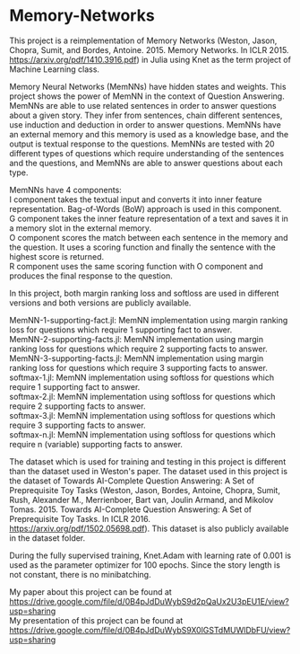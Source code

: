 # Memory-Networks
This project is a reimplementation of Memory Networks (Weston, Jason, Chopra, Sumit, and Bordes, Antoine. 2015. Memory Networks. In ICLR 2015. https://arxiv.org/pdf/1410.3916.pdf) in Julia using Knet as the term project of Machine Learning class.

Memory Neural Networks (MemNNs) have hidden states and weights. This project shows the power of MemNN in the context of Question Answering. MemNNs are able to use related sentences in order to answer questions about a given story. They infer from sentences, chain different sentences, use induction and deduction in order to answer questions. MemNNs have an external memory and this memory is used as a knowledge base, and the output is textual response to the questions. MemNNs are tested with 20 different types of questions which require understanding of the sentences and the questions, and MemNNs are able to answer questions about each type.

MemNNs have 4 components:<br/>
I component takes the textual input and converts it into inner feature representation. Bag-of-Words (BoW) approach is used in this component.<br/>
G component takes the inner feature representation of a text and saves it in a memory slot in the external memory.<br/>
O component scores the match between each sentence in the memory and the question. It uses a scoring function and finally the sentence with the highest score is returned.<br/>
R component uses the same scoring function with O component and produces the final response to the question.

In this project, both margin ranking loss and softloss are used in different versions and both versions are publicly available.

MemNN-1-supporting-fact.jl: MemNN implementation using margin ranking loss for questions which require 1 supporting fact to answer.<br/>
MemNN-2-supporting-facts.jl: MemNN implementation using margin ranking loss for questions which require 2 supporting facts to answer.<br/>
MemNN-3-supporting-facts.jl: MemNN implementation using margin ranking loss for questions which require 3 supporting facts to answer.<br/>
softmax-1.jl: MemNN implementation using softloss for questions which require 1 supporting fact to answer.<br/>
softmax-2.jl: MemNN implementation using softloss for questions which require 2 supporting facts to answer.<br/>
softmax-3.jl: MemNN implementation using softloss for questions which require 3 supporting facts to answer.<br/>
softmax-n.jl: MemNN implementation using softloss for questions which require n (variable) supporting facts to answer.<br/>

The dataset which is used for training and testing in this project is different than the dataset used in Weston's paper. The dataset used in this project is the dataset of Towards AI-Complete Question Answering: A Set of Preprequisite Toy Tasks (Weston, Jason, Bordes, Antoine, Chopra, Sumit, Rush, Alexander M., Merrienboer, Bart van, Joulin Armand, and Mikolov Tomas. 2015. Towards AI-Complete Question Answering: A Set of Preprequisite Toy Tasks. In ICLR 2016. https://arxiv.org/pdf/1502.05698.pdf). This dataset is also publicly available in the dataset folder.

During the fully supervised training, Knet.Adam with learning rate of 0.001 is used as the parameter optimizer for 100 epochs. Since the story length is not constant, there is no minibatching.

My paper about this project can be found at https://drive.google.com/file/d/0B4pJdDuWybS9d2pQaUx2U3pEU1E/view?usp=sharing<br/>
My presentation of this project can be found at https://drive.google.com/file/d/0B4pJdDuWybS9X0lGSTdMUWlDbFU/view?usp=sharing
